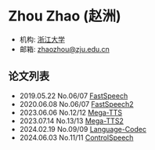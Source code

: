 # Zhou Zhao (赵洲)

- 机构: [浙江大学](../Institutions/ZJU_浙江大学.md)
- 邮箱: <zhaozhou@zju.edu.cn>

## 论文列表

- 2019.05.22 No.06/07 [FastSpeech](../Models/TTS2_Acoustic/2019.05.22_FastSpeech.md)
- 2020.06.08 No.06/07 [FastSpeech2](../Models/TTS2_Acoustic/2020.06.08_FastSpeech2.md)
- 2023.06.06 No.12/12 [Mega-TTS](../Models/Speech_LLM/2023.06.06_Mega-TTS.md)
- 2023.07.14 No.13/13 [Mega-TTS2](../Models/Speech_LLM/2023.07.14_Mega-TTS2.md)
- 2024.02.19 No.09/09 [Language-Codec](../Models/Speech_Neural_Codec/2024.02.19_Language-Codec.md)
- 2024.06.03 No.11/11 [ControlSpeech](../Models/Speech_LLM/2024.06.03_ControlSpeech.md)
